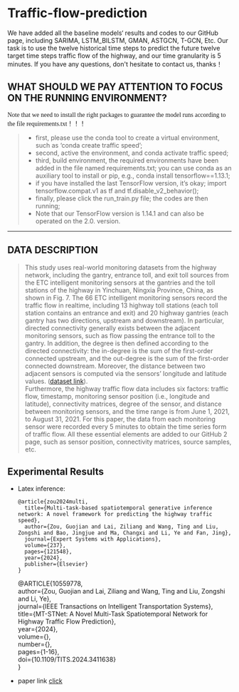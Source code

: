 # Traffic-flow-prediction  

We have added all the baseline models‘ results and codes to our GitHub page, including SARIMA, LSTM_BILSTM, GMAN, ASTGCN, T-GCN, Etc. Our task is to use the twelve historical time steps to predict the future twelve target time steps traffic flow of the highway, and our time granularity is 5 minutes. If you have any questions, don't hesitate to contact us, thanks！

## WHAT SHOULD WE PAY ATTENTION TO FOCUS ON THE RUNNING ENVIRONMENT?

<font face="微软雅黑" >Note that we need to install the right packages to guarantee the model runs according to the file requirements.txt！！！</font>
  
>* first, please use the conda tool to create a virtual environment, such as ‘conda create traffic speed’;  
> * second, active the environment, and conda activate traffic speed;   
> * third, build environment, the required environments have been added in the file named requirements.txt; you can use conda as an auxiliary tool to install or pip, e.g., conda install tensorflow==1.13.1;    
> * if you have installed the last TensorFlow version, it’s okay; import tensorflow.compat.v1 as tf and tf.disable_v2_behavior();    
> * finally, please click the run_train.py file; the codes are then running;  
> * Note that our TensorFlow version is 1.14.1 and can also be operated on the 2.0. version.  
---
## DATA DESCRIPTION  
> This study uses real-world monitoring datasets from the highway network, including the gantry, entrance toll, and exit toll sources from the ETC intelligent monitoring sensors at the gantries and the toll stations of the highway in Yinchuan, Ningxia Province, China, as shown in Fig. 7. The 66 ETC intelligent monitoring sensors record the traffic flow in realtime, including 13 highway toll stations (each toll station contains an entrance and exit) and 20 highway gantries (each gantry has two directions, upstream and downstream). In particular, directed connectivity generally exists between the adjacent monitoring sensors, such as flow passing the entrance toll to the gantry. In addition, the degree is then defined according to the directed connectivity: the in-degree is the sum of the first-order connected upstream, and the out-degree is the sum of the first-order connected downstream. Moreover, the distance between two adjacent sensors is computed via the sensors’ longitude and latitude values. ([dataset link](https://github.com/zouguojian/Traffic-flow-prediction/tree/main/MT-STNet/data)).  
> Furthermore, the highway traffic flow data includes six factors: traffic flow, timestamp, monitoring sensor position (i.e., longitude and latitude), connectivity matrices, degree of the sensor, and distance between monitoring sensors, and the time range is from June 1, 2021, to August 31, 2021. For this paper, the data from each monitoring sensor were recorded every 5 minutes to obtain the time series form of traffic flow. All these essential elements are added to our GitHub 2 page, such as sensor position, connectivity matrices, source samples, etc.

## Experimental Results


* Latex inference:

      @article{zou2024multi,  
        title={Multi-task-based spatiotemporal generative inference network: A novel framework for predicting the highway traffic speed},  
        author={Zou, Guojian and Lai, Ziliang and Wang, Ting and Liu, Zongshi and Bao, Jingjue and Ma, Changxi and Li, Ye and Fan, Jing},  
        journal={Expert Systems with Applications},  
        volume={237},  
        pages={121548},  
        year={2024},  
        publisher={Elsevier}  
      }
  
    @ARTICLE{10559778,  
      author={Zou, Guojian and Lai, Ziliang and Wang, Ting and Liu, Zongshi and Li, Ye},  
      journal={IEEE Transactions on Intelligent Transportation Systems},  
      title={MT-STNet: A Novel Multi-Task Spatiotemporal Network for Highway Traffic Flow Prediction},   
      year={2024},  
      volume={},  
      number={},  
      pages={1-16},  
      doi={10.1109/TITS.2024.3411638}  
    }    

* paper link [click](https://github.com/zouguojian/Personal-Accepted-Research/blob/main/MT-STNet%20A%20Novel%20Multi-Task%20Spatiotemporal%20Network%20for%20Highway%20Traffic%20Flow%20Prediction/manuscript.pdf)
